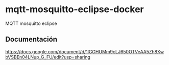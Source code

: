 # mqtt-mosquitto-eclipse-docker
MQTT mosquitto eclipse


## Documentación 

https://docs.google.com/document/d/1lGGHUMm9cLJ650OTVeAA5Zh8XwbVSBEn04LNup_G_FU/edit?usp=sharing
